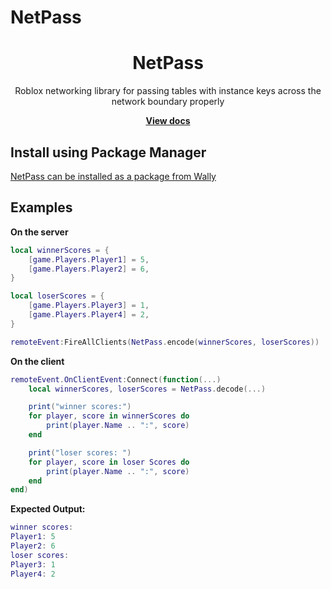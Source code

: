 # NetPass
<div align="center">
	<h1>NetPass</h1>
	<p>Roblox networking library for passing tables with instance keys across the network boundary properly</p>
	<a href="https://revvy02.github.io/NetPass/"><strong>View docs</strong></a>
</div>
<!--moonwave-hide-before-this-line-->

## Install using Package Manager
[NetPass can be installed as a package from Wally](https://wally.run/package/revvy02/netpass)

## Examples
**On the server**
```lua
local winnerScores = {
    [game.Players.Player1] = 5,
    [game.Players.Player2] = 6,
}

local loserScores = {
    [game.Players.Player3] = 1,
    [game.Players.Player4] = 2,
}

remoteEvent:FireAllClients(NetPass.encode(winnerScores, loserScores))
```
**On the client**
```lua
remoteEvent.OnClientEvent:Connect(function(...)
    local winnerScores, loserScores = NetPass.decode(...)

    print("winner scores:")
    for player, score in winnerScores do
        print(player.Name .. ":", score)
    end

    print("loser scores: ")
    for player, score in loser Scores do
        print(player.Name .. ":", score)
    end
end)
```
**Expected Output:**
```lua
winner scores: 
Player1: 5
Player2: 6
loser scores:
Player3: 1
Player4: 2
```